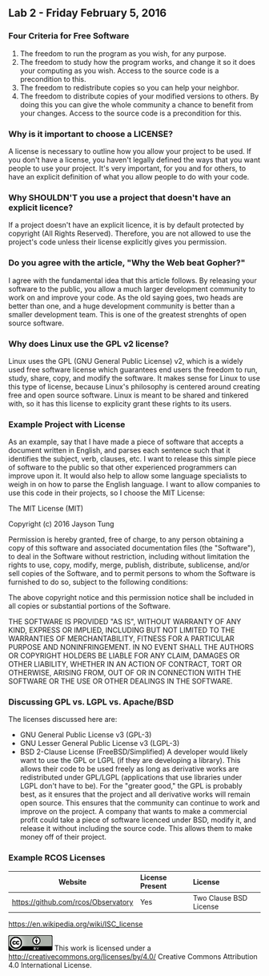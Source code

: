 ## Lab 2 - Friday February 5, 2016

### Four Criteria for Free Software
1.  The freedom to run the program as you wish, for any purpose.
2.  The freedom to study how the program works, and change it so it does your
computing as you wish.  Access to the source code is a precondition to this.
3.  The freedom to redistribute copies so you can help your neighbor.
4.  The freedom to distribute copies of your modified versions to others.  By
doing this you can give the whole community a chance to benefit from your
changes.  Access to the source code is a precondition for this.

### Why is it important to choose a LICENSE?
A license is necessary to outline how you allow your project to be used.  If
you don't have a license, you haven't legally defined the ways that you want
people to use your project.  It's very important, for you and for others, to
have an explicit definition of what you allow people to do with your code.

### Why SHOULDN'T you use a project that doesn't have an explicit licence?
If a project doesn't have an explicit licence, it is by default protected by
copyright (All Rights Reserved).  Therefore, you are not allowed to use the
project's code unless their license explicitly gives you permission.

### Do you agree with the article, "Why the Web beat Gopher?"
I agree with the fundamental idea that this article follows.  By releasing your
software to the public, you allow a much larger development community to work
on and improve your code.  As the old saying goes, two heads are better than
one, and a huge development community is better than a smaller development
team.  This is one of the greatest strenghts of open source software.

### Why does Linux use the GPL v2 license?
Linux uses the GPL (GNU General Public License) v2, which is a widely used free
software license which guarantees end users the freedom to run, study, share,
copy, and modify the software.  It makes sense for Linux to use this type of
license, because Linux's philosophy is centered around creating free and open
source software.  Linux is meant to be shared and tinkered with, so it has this
license to explicity grant these rights to its users.

### Example Project with License
As an example, say that I have made a piece of software that accepts a document
written in English, and parses each sentence such that it identifies the
subject, verb, clauses, etc.  I want to release this simple piece of software
to the public so that other experienced programmers can improve upon it.  It
would also help to allow some language specialists to weigh in on how to parse
the English language.  I want to allow companies to use this code in their
projects, so I choose the MIT License:

The MIT License (MIT)

Copyright (c) 2016 Jayson Tung

Permission is hereby granted, free of charge, to any person obtaining a copy
of this software and associated documentation files (the "Software"), to deal
in the Software without restriction, including without limitation the rights
to use, copy, modify, merge, publish, distribute, sublicense, and/or sell
copies of the Software, and to permit persons to whom the Software is
furnished to do so, subject to the following conditions:

The above copyright notice and this permission notice shall be included in all
copies or substantial portions of the Software.

THE SOFTWARE IS PROVIDED "AS IS", WITHOUT WARRANTY OF ANY KIND, EXPRESS OR
IMPLIED, INCLUDING BUT NOT LIMITED TO THE WARRANTIES OF MERCHANTABILITY,
FITNESS FOR A PARTICULAR PURPOSE AND NONINFRINGEMENT. IN NO EVENT SHALL THE
AUTHORS OR COPYRIGHT HOLDERS BE LIABLE FOR ANY CLAIM, DAMAGES OR OTHER
LIABILITY, WHETHER IN AN ACTION OF CONTRACT, TORT OR OTHERWISE, ARISING FROM,
OUT OF OR IN CONNECTION WITH THE SOFTWARE OR THE USE OR OTHER DEALINGS IN THE
SOFTWARE.

### Discussing GPL vs. LGPL vs. Apache/BSD
The licenses discussed here are:
- GNU General Public License v3 (GPL-3)
- GNU Lesser General Public License v3 (LGPL-3)
- BSD 2-Clause License (FreeBSD/Simplified)
A developer would likely want to use the GPL or LGPL (if they are developing a
library).  This allows their code to be used freely as long as derivative works
are redistributed under GPL/LGPL (applications that use libraries under LGPL
don't have to be).  For the "greater good," the GPL is probably best, as it
ensures that the project and all derivative works will remain open source.
This ensures that the community can continue to work and improve on the
project.  A company that wants to make a commercial profit could take a piece
of software licenced under BSD, modify it, and release it without including the
source code.  This allows them to make money off of their project.

### Example RCOS Licenses

Website | License Present | License
---------|:----------|:-------
https://github.com/rcos/Observatory | Yes | Two Clause BSD License
https://en.wikipedia.org/wiki/ISC_license


![Creative Commons License](images/lab2/creatComm.png)
This work is licensed under a http://creativecommons.org/licenses/by/4.0/
Creative Commons Attribution 4.0 International License.
